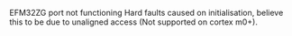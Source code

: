 EFM32ZG port not functioning
Hard faults caused on initialisation, believe this to be due to unaligned access (Not supported on cortex m0+).

